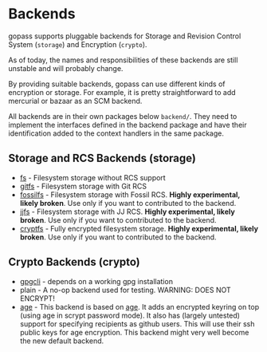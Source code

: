 # Backends

gopass supports pluggable backends for Storage and Revision Control System (`storage`) and Encryption (`crypto`).

As of today, the names and responsibilities of these backends are still unstable and will probably change.

By providing suitable backends, gopass can use different kinds of encryption or storage.
For example, it is pretty straightforward to add mercurial or bazaar as an SCM backend.

All backends are in their own packages below `backend/`. They need to implement the
interfaces defined in the backend package and have their identification added to
the context handlers in the same package.

## Storage and RCS Backends (storage)

* [fs](backends/fs.md) - Filesystem storage without RCS support
* [gitfs](backends/gitfs.md) - Filesystem storage with Git RCS
* [fossilfs](backends/fossilfs.md) - Filesystem storage with Fossil RCS. **Highly experimental, likely broken**. Use only if you want to contributed to the backend.
* [jjfs](backends/jjfs.md) - Filesystem storage with JJ RCS. **Highly experimental, likely broken**. Use only if you want to contributed to the backend.
* [cryptfs](backends/cryptfs.md) - Fully encrypted filesystem storage. **Highly experimental, likely broken**. Use only if you want to contributed to the backend.

## Crypto Backends (crypto)

* [gpgcli](backends/gpg.md) - depends on a working gpg installation
* plain -  A no-op backend used for testing. WARNING: DOES NOT ENCRYPT!
* [age](backends/age.md) -  This backend is based on [age](https://github.com/FiloSottile/age). It adds an encrypted keyring on top (using age in scrypt password mode). It also has (largely untested) support for specifying recipients as github users. This will use their ssh public keys for age encryption. This backend might very well become the new default backend.
